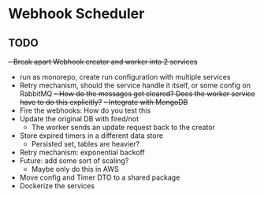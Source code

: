 # Webhook Scheduler

## TODO
~~- Break apart Webhook creator and worker into 2 services~~
- run as monorepo, create run configuration with multiple services
- Retry mechanism, should the service handle it itself, or some config on RabbitMQ
~~- How do the messages get cleared? Does the worker service have to do this explicitly?~~
~~- Integrate with MongoDB~~
- Fire the webhooks: How do you test this
- Update the original DB with fired/not
  - The worker sends an update request back to the creator
- Store expired timers in a different data store
  - Persisted set, tables are heavier?
- Retry mechanism: exponential backoff
- Future: add some sort of scaling?
  - Maybe only do this in AWS
- Move config and Timer DTO to a shared package
- Dockerize the services